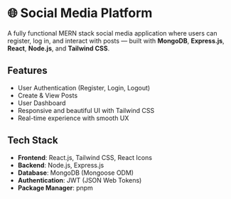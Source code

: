 # 🌐 Social Media Platform

A fully functional MERN stack social media application where users can register, log in, and interact with posts — built with **MongoDB**, **Express.js**, **React**, **Node.js**, and **Tailwind CSS**.

## Features

-  User Authentication (Register, Login, Logout)
-  Create & View Posts
-  User Dashboard
-  Responsive and beautiful UI with Tailwind CSS
-  Real-time experience with smooth UX

## Tech Stack

- **Frontend**: React.js, Tailwind CSS, React Icons
- **Backend**: Node.js, Express.js
- **Database**: MongoDB (Mongoose ODM)
- **Authentication**: JWT (JSON Web Tokens)
- **Package Manager**: pnpm
